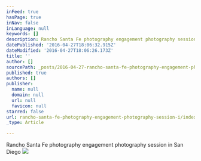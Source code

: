 ```yaml
---
inFeed: true
hasPage: true
inNav: false
inLanguage: null
keywords: []
description: Rancho Santa Fe photography engagement photography session in San Diego
datePublished: '2016-04-27T18:06:32.915Z'
dateModified: '2016-04-27T18:06:26.173Z'
title: ''
author: []
sourcePath: _posts/2016-04-27-rancho-santa-fe-photography-engagement-photography-session-i.md
published: true
authors: []
publisher:
  name: null
  domain: null
  url: null
  favicon: null
starred: false
url: rancho-santa-fe-photography-engagement-photography-session-i/index.html
_type: Article

---
```

Rancho Santa Fe photography engagement photography session in San Diego
![](https://the-grid-user-content.s3-us-west-2.amazonaws.com/9ff4055d-e528-4a6f-b65c-87a5ba1d4124.jpg)
